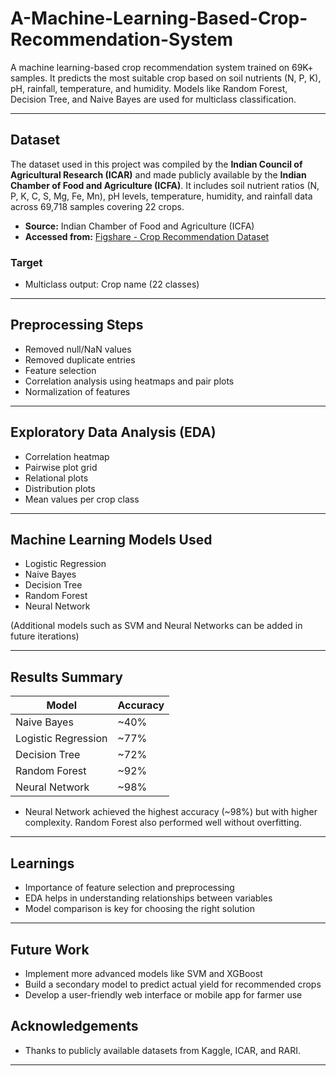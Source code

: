 # A-Machine-Learning-Based-Crop-Recommendation-System
A machine learning-based crop recommendation system trained on 69K+ samples. It predicts the most suitable crop based on soil nutrients (N, P, K), pH, rainfall, temperature, and humidity. Models like Random Forest, Decision Tree, and Naive Bayes are used for multiclass classification.

---

## Dataset

The dataset used in this project was compiled by the **Indian Council of Agricultural Research (ICAR)** and made publicly available by the **Indian Chamber of Food and Agriculture (ICFA)**. It includes soil nutrient ratios (N, P, K, C, S, Mg, Fe, Mn), pH levels, temperature, humidity, and rainfall data across 69,718 samples covering 22 crops.

- **Source:** Indian Chamber of Food and Agriculture (ICFA)  
- **Accessed from:** [Figshare - Crop Recommendation Dataset](https://figshare.com/articles/dataset/Crop_Recommendation_dataset/26308696)

### Target
- Multiclass output: Crop name (22 classes)

---

## Preprocessing Steps
- Removed null/NaN values
- Removed duplicate entries
- Feature selection
- Correlation analysis using heatmaps and pair plots
- Normalization of features

---

## Exploratory Data Analysis (EDA)
- Correlation heatmap
- Pairwise plot grid
- Relational plots
- Distribution plots
- Mean values per crop class

---

## Machine Learning Models Used
- Logistic Regression
- Naive Bayes
- Decision Tree
- Random Forest
- Neural Network

(Additional models such as SVM and Neural Networks can be added in future iterations)

---

## Results Summary
| Model               | Accuracy |
|----------------------|----------|
| Naive Bayes          | ~40%     |
| Logistic Regression  | ~77%     |
| Decision Tree        | ~72%     |
| Random Forest        | ~92%     |
| Neural Network       | ~98%     |

- Neural Network achieved the highest accuracy (~98%) but with higher complexity. Random Forest also performed well without overfitting.

---

## Learnings
- Importance of feature selection and preprocessing
- EDA helps in understanding relationships between variables
- Model comparison is key for choosing the right solution

---

## Future Work
- Implement more advanced models like SVM and XGBoost
- Build a secondary model to predict actual yield for recommended crops
- Develop a user-friendly web interface or mobile app for farmer use

  
## Acknowledgements
- Thanks to publicly available datasets from Kaggle, ICAR, and RARI.

---
